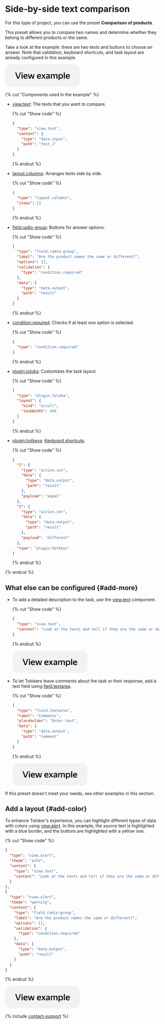 # Side-by-side text comparison

For this type of project, you can use the preset **Comparison of products**.

This preset allows you to compare two names and determine whether they belong to different products or the same.

Take a look at the example: there are two texts and buttons to choose an answer. Note that validation, keyboard shortcuts, and task layout are already configured in this example.

[![](../_images/buttons/view-example.svg)](https://ya.cc/t/Sf4lo2yk3TaD9n)

{% cut "Components used in the example" %}

- [view.text](../reference/view.text.md): The texts that you want to compare.

  {% cut "Show code" %}

  ```json
  {
    "type": "view.text",
    "content": {
      "type": "data.input",
      "path": "text_1"
    }
  }
  ```

  {% endcut %}

- [layout.columns](../reference/layout.columns.md): Arranges texts side by side.

  {% cut "Show code" %}

  ```json
  {
    "type": "layout.columns",
    "items": []
  }
  ```

  {% endcut %}

- [field.radio-group](../reference/field.radio-group.md): Buttons for answer options.

  {% cut "Show code" %}

  ```json
  {
    "type": "field.radio-group",
    "label": "Are the product names the same or different?",
    "options": [],
    "validation": {
      "type": "condition.required"
    },
    "data": {
      "type": "data.output",
      "path": "result"
    }
  }
  ```

  {% endcut %}

- [condition.required](../reference/condition.required.md): Checks if at least one option is selected.

  {% cut "Show code" %}

  ```json
  {
    "type": "condition.required"
  }
  ```

  {% endcut %}

- [plugin.toloka](../reference/plugin.toloka.md): Customizes the task layout.

  {% cut "Show code" %}

  ```json
  {
    "type": "plugin.toloka",
    "layout": {
      "kind": "scroll",
      "taskWidth": 800
    }
  }
  ```

  {% endcut %}

- [plugin.hotkeys](../reference/plugin.hotkeys.md): [Keyboard shortcuts](../best-practices/hotkeys.md).

  {% cut "Show code" %}

  ```json
  {
    "1": {
      "type": "action.set",
      "data": {
        "type": "data.output",
        "path": "result"
      },
      "payload": "equal"
    },
    "2": {
      "type": "action.set",
      "data": {
        "type": "data.output",
        "path": "result"
      },
      "payload": "different"
    },
    "type": "plugin.hotkeys"
  }
  ```

  {% endcut %}

{% endcut %}

## What else can be configured {#add-more}

- To add a detailed description to the task, use the [view.text](../reference/view.text.md) component.

  {% cut "Show code" %}

  ```json
  {
    "type": "view.text",
    "content": "Look at the texts and tell if they are the same or different."
  }
  ```

  {% endcut %}

  [![](../_images/buttons/view-example.svg)](https://ya.cc/t/pm2SGLdb3TaFW6)

- To let Tolokers leave comments about the task or their response, add a text field using [field.textarea](../reference/field.textarea.md).

  {% cut "Show code" %}

  ```json
  {
    "type": "field.textarea",
    "label": "Comments",
    "placeholder": "Enter text",
    "data": {
      "type": "data.output",
      "path": "comment"
    }
  }
  ```

  {% endcut %}

  [![](../_images/buttons/view-example.svg)](https://ya.cc/t/PDf1QLoJ3TaHDy)

If this preset doesn't meet your needs, see other examples in this section.

## Add a layout {#add-color}

To enhance Toloker's experience, you can highlight different types of data with colors using [view.alert](../reference/view.alert.md). In this example, the source text is highlighted with a blue border, and the buttons are highlighted with a yellow one.

  {% cut "Show code" %}

  ```json
  {
    "type": "view.alert",
    "theme": "info",
    "content": {
      "type": "view.text",
      "content": "Look at the texts and tell if they are the same or different."
    }
  },
  {
    "type": "view.alert",
    "theme": "warning",
    "content": {
      "type": "field.radio-group",
      "label": "Are the product names the same or different?",
      "options": [],
      "validation": {
        "type": "condition.required"
      },
      "data": {
        "type": "data.output",
        "path": "result"
      }
    }
  }
  ```

  {% endcut %}

  [![](../_images/buttons/view-example.svg)](https://ya.cc/t/XKSNJHhg3TaGY3)

{% include [contact-support](../_includes/contact-support.md) %}
